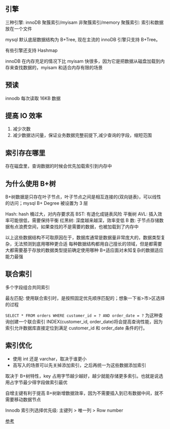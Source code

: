 ## 引擎

三种引擎: innoDB 聚簇索引/myisam 非聚簇索引/memory
聚簇索引: 索引和数据放在一个文件

mysql 默认底层数据结构为 B+Tree, 现在主流的 innoDB 引擎只支持 B+Tree。

有些引擎还支持 Hashmap

innoDB 在内存充足的情况下比 myisam 快很多，因为它是把数据从磁盘加载到内存来查找数据的，myisam 和适合内存有限的场景

## 预读

innodb 每次读取 16KB 数据

## 提高 IO 效率

1. 减少次数
2. 减少数据访问量，保证业务数据完整前提下,减少查询的字段，缩短范围

## 索引存在哪里

存在磁盘里，查询数据的时候会优先加载索引到内存中

## 为什么使用 B+树

B+树数据是只存在叶子节点，叶子节点之间是相互连接的(双向链表)，可以线性的访问；mysql B+ Degree 被设置为 3 层

Hash: hash 桶过大，对内存要求高
BST: 有退化成链表风险
平衡树 AVL: 插入效率可能很低，需要保持平衡
红黑树: 深度越来越深，效率变低
B 数: 子节点存储数据有点浪费空间，如果查找的不是需要的数据，也被加载到了内存中

以上这些数据结构不可取原因在于，数据库通常是数据量非常庞大的，数据类型复杂，无法预测到底用哪种更合适
每种数据结构都用自己擅长的领域，但是都需要大都需要基于存放的数据类型提前确定使用哪种
B+适应面对未知复杂的数据适应能力最强

## 联合索引

多个字段组合共同索引

最左匹配: 使用联合索引时，是按照固定优先顺序匹配的；想象一下省>市>区选择的过程

`SELECT * FROM orders WHERE customer_id = ? AND order_date = ?`
为这种查询创建一个联合索引 INDEX(customer_id, order_date)将会提高查询性能，因为索引允许数据库直接定位到满足 customer_id 和 order_date 条件的行。

## 索引优化

- 使用 int 还是 varchar，取决于谁更小
- 高写入的场景可以先关掉添加索引，之后再统一为这些数据添加索引

取决于 B+树特性，key 占用字节越少越好，越少就能存储更多索引。也就是说选用占字节最少得字段做索引最优

自增主键有利于提高 B+树新增数据效率，因为不需要插入到已有数据中间，就不需要移动数据节点

Innodb 索引列选择优先级: 主键列 > 唯一列 > Row number

[参考](https://www.bilibili.com/video/BV1eq4y167Mv?p=32&spm_id_from=pageDriver&vd_source=29954a52608497ee1a304ca105f8cb17)
